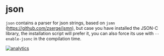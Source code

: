 <!--
---
title: "json"
custom_edit_url: https://github.com/netdata/netdata/edit/master/libnetdata/json/README.md
---
-->

# json

`json` contains a parser for json strings, based on `jsmn` (<https://github.com/zserge/jsmn>), but case you have installed the JSON-C library, the installation script will prefer it, you can also force its use with `--enable-jsonc` in the compilation time.

[![analytics](https://www.google-analytics.com/collect?v=1&aip=1&t=pageview&_s=1&ds=github&dr=https%3A%2F%2Fgithub.com%2Fnetdata%2Fnetdata&dl=https%3A%2F%2Fmy-netdata.io%2Fgithub%2Flibnetdata%2Fjson%2FREADME&_u=MAC~&cid=5792dfd7-8dc4-476b-af31-da2fdb9f93d2&tid=UA-64295674-3)](<>)
